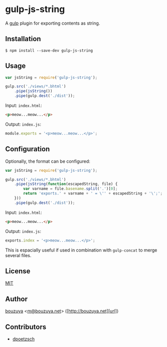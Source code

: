 # gulp-js-string

A [gulp](https://github.com/gulpjs/gulp) plugin for exporting contents as string.

## Installation

```
$ npm install --save-dev gulp-js-string
```

## Usage

```javascript
var jsString = require('gulp-js-string');

gulp.src('./views/*.bhtml')
    .pipe(jsString())
    .pipe(gulp.dest('./dist'));
```

Input: `index.html`:

```html
<p>meow...meow...</p>
```

Output: `index.js`:

```javascript
module.exports = '<p>meow...meow...</p>';
```

## Configuration

Optionally, the format can be configured:

```javascript
var jsString = require('gulp-js-string');

gulp.src('./views/*.bhtml')
    .pipe(jsString(function(escapedString, file) {
        var varname = file.basename.split('.')[0];
        return 'exports.' + varname + ' = \'' + escapedString + '\';';
    }))
    .pipe(gulp.dest('./dist'));
```

Input: `index.html`:

```html
<p>meow...meow...</p>
```

Output: `index.js`:

```javascript
exports.index = '<p>meow...meow...</p>';
```

This is espacially useful if used in combination with `gulp-concat` to merge several files.

## License

[MIT](LICENSE)

## Author

[bouzuya][user] &lt;[m@bouzuya.net][email]&gt; ([http://bouzuya.net][url])

[user]: https://github.com/bouzuya
[email]: mailto:m@bouzuya.net
[url]: http://bouzuya.net

## Contributors

- [dpoetzsch](https://github.com/dpoetzsch)
